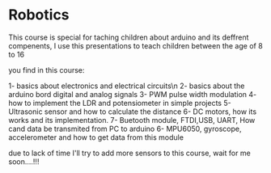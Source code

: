 # Robotics
This course is special for taching children about arduino and its deffrent compenents, I use this presentations to teach children between the age of 8 to 16

you find in this course:

  1- basics about electronics and electrical circuits\n
  2- basics about the arduino bord digital and analog signals
  3- PWM pulse width modulation 
  4- how to implement the LDR and potensiometer in simple projects
  5- Ultrasonic sensor and how to calculate the distance
  6- DC motors, how its works and its implementation.
  7- Buetooth module, FTDI,USB, UART, How cand data be transmited from PC to arduino 
  6- MPU6050, gyroscope, accelerometer and how to get data from this module
  
due to lack of time I'll try to add more sensors to this course, wait for me soon....!!! 
